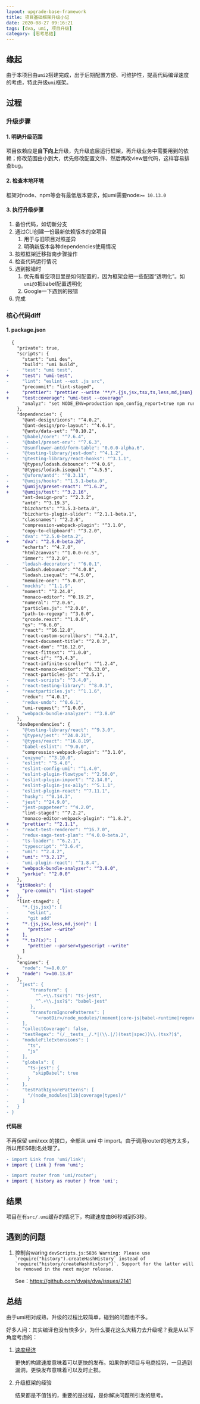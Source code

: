 ```yaml
---
layout: upgrade-base-framework
title: 项目基础框架升级小记
date: 2020-08-27 09:16:21
tags: [dva, umi, 项目升级]
category: [思考总结]
---
```


## 缘起

由于本项目由`umi2`搭建完成，出于后期配置方便、可维护性，提高代码编译速度的考虑，特此升级`umi`框架。

## 过程

### 升级步骤

#### 1. 明确升级范围

项目依赖应是**自下向上**升级，先升级底层运行框架，再升级业务中需要用到的依赖；修改范围由小到大，优先修改配置文件、然后再改view层代码，这样容易排查bug。

#### 2. 检查本地环境

框架对node、npm等会有最低版本要求，如umi需要node`>= 10.13.0`

#### 3. 执行升级步骤

1. 备份代码，如切新分支
2. 通过CLI创建一份最新依赖版本的空项目
   1. 用于与旧项目对照差异
   2. 明确新版本各种dependencies使用情况
3. 按照框架迁移指南步骤操作
4. 检查代码运行情况
5. 遇到报错时
   1. 优先看看空项目里是如何配置的，因为框架会把一些配置“透明化”。如`umi@3`把babel配置透明化
   2. Google一下遇到的报错
6. 完成

### 核心代码diff

#### 1. package.json

```diff
  {
    "private": true,
    "scripts": {
      "start": "umi dev",
      "build": "umi build",
-     "test": "umi test",
+     "test": "umi-test",
-     "lint": "eslint --ext .js src",
      "precommit": "lint-staged",
+     "prettier": "prettier --write '**/*.{js,jsx,tsx,ts,less,md,json}'",
+     "test:coverage": "umi-test --coverage"
      "analyz": "set NODE_ENV=production npm_config_report=true npm run start"
    },
    "dependencies": {
      "@ant-design/icons": "^4.0.2",
      "@ant-design/pro-layout": "^4.6.1",
      "@antv/data-set": "^0.10.2",
-     "@babel/core": "^7.6.4",
-     "@babel/preset-env": "^7.6.3",
-     "@sunflower-antd/form-table": "0.0.0-alpha.6",
-     "@testing-library/jest-dom": "^4.1.2",
-     "@testing-library/react-hooks": "^3.1.1",
      "@types/lodash.debounce": "^4.0.6",
      "@types/lodash.isequal": "^4.5.5",
-     "@uform/antd": "^0.3.11",
-     "@umijs/hooks": "^1.5.1-beta.0",
+     "@umijs/preset-react": "^1.6.2",
+     "@umijs/test": "^3.2.16",
      "ant-design-pro": "^2.3.2",
      "antd": "^3.19.3",
      "bizcharts": "^3.5.3-beta.0",
      "bizcharts-plugin-slider": "^2.1.1-beta.1",
      "classnames": "^2.2.6",
      "compression-webpack-plugin": "^3.1.0",
      "copy-to-clipboard": "^3.2.0",
-     "dva": "^2.5.0-beta.2",
+     "dva": "^2.6.0-beta.20",
      "echarts": "^4.7.0",
      "html2canvas": "^1.0.0-rc.5",
      "immer": "^3.2.0",
-     "lodash-decorators": "^6.0.1",
      "lodash.debounce": "^4.0.8",
      "lodash.isequal": "^4.5.0",
      "memoize-one": "^5.0.0",
-     "mockhs": "^1.1.9",
      "moment": "^2.24.0",
      "monaco-editor": "^0.19.2",
      "numeral": "^2.0.6",
      "particles.js": "^2.0.0",
      "path-to-regexp": "^3.0.0",
      "qrcode.react": "^1.0.0",
      "qs": "^6.6.0",
      "react": "^16.12.0",
      "react-custom-scrollbars": "^4.2.1",
      "react-document-title": "^2.0.3",
      "react-dom": "^16.12.0",
      "react-fittext": "^1.0.0",
      "react-if": "^3.4.3",
      "react-infinite-scroller": "^1.2.4",
      "react-monaco-editor": "^0.33.0",
      "react-particles-js": "^2.5.1",
-     "react-scripts": "^3.4.0",
-     "react-testing-library": "^8.0.1",
-     "reactparticles.js": "^1.1.6",
      "redux": "^4.0.1",
-     "redux-undo": "^0.6.1",
      "umi-request": "^1.0.0",
-     "webpack-bundle-analyzer": "^3.8.0"
    },
    "devDependencies": {
-     "@testing-library/react": "^9.3.0",
-     "@types/jest": "^24.0.21",
-     "@types/react": "^16.8.19",
-     "babel-eslint": "^9.0.0",
      "compression-webpack-plugin": "^3.1.0",
-     "enzyme": "^3.10.0",
-     "eslint": "^5.4.0",
-     "eslint-config-umi": "^1.4.0",
-     "eslint-plugin-flowtype": "^2.50.0",
-     "eslint-plugin-import": "^2.14.0",
-     "eslint-plugin-jsx-a11y": "^5.1.1",
-     "eslint-plugin-react": "^7.11.1",
-     "husky": "^0.14.3",
-     "jest": "^24.9.0",
-     "jest-puppeteer": "^4.2.0",
      "lint-staged": "^7.2.2",
      "monaco-editor-webpack-plugin": "^1.8.2",
+     "prettier": "^2.1.1",
-     "react-test-renderer": "^16.7.0",
-     "redux-saga-test-plan": "^4.0.0-beta.2",
-     "ts-loader": "^6.2.1",
-     "typescript": "^3.6.4",
-     "umi": "^2.4.2",
+     "umi": "^3.2.17",
-     "umi-plugin-react": "^1.8.4",
+     "webpack-bundle-analyzer": "^3.8.0",
+     "yorkie": "^2.0.0"  
    },
+   "gitHooks": {
+     "pre-commit": "lint-staged"
+   },
    "lint-staged": {
-     "*.{js,jsx}": [
-       "eslint",
-       "git add"
+     "*.{js,jsx,less,md,json}": [
+       "prettier --write"
+     ],
+     "*.ts?(x)": [
+       "prettier --parser=typescript --write"
      ]
    },
    "engines": {
-     "node": ">=8.0.0"
+     "node": ">=10.13.0"
    },
-    "jest": {
-        "transform": {
-          "^.+\\.tsx?$": "ts-jest",
-          "^.+\\.jsx?$": "babel-jest"
-        },
-        "transformIgnorePatterns": [
-          "<rootDir>/node_modules/(moment|core-js|babel-runtime|regenerator-runtime|lodash)/"
-     ],
-     "collectCoverage": false,
-     "testRegex": "(/__tests__/.*|(\\.|/)(test|spec))\\.(tsx?)$",
-     "moduleFileExtensions": [
-       "ts",
-       "js"
-     ],
-     "globals": {
-       "ts-jest": {
-         "skipBabel": true
-       }
-     },
-     "testPathIgnorePatterns": [
-       "/(node_modules|lib|coverage|types)/"
-     ]
-   }
- }

```
#### 代码层
不再保留 umi/xxx 的接口，全部从 umi 中 import。由于调用router的地方太多，所以用ES6别名处理了。
```diff
- import Link from 'umi/link';
+ import { Link } from 'umi';

- import router from 'umi/router';
+ import { history as router } from 'umi';
```

## 结果

项目在有`src/.umi`缓存的情况下，构建速度由86秒减到53秒。

## 遇到的问题

1. 控制台waring ``devScripts.js:5836 Warning: Please use `require("history").createHashHistory` instead of `require("history/createHashHistory")`. Support for the latter will be removed in the next major release.`` 

   See：https://github.com/dvajs/dva/issues/2141

## 总结

由于umi相对成熟，升级的过程比较简单，碰到的问题也不多。

好多人问：其实编译也没有快多少，为什么要花这么大精力去升级呢？我是从以下角度考虑的：

1. [速度经济](https://baike.baidu.com/item/%E9%80%9F%E5%BA%A6%E7%BB%8F%E6%B5%8E)

   更快的构建速度意味着可以更快的发布。如果你的项目与电商挂钩，一旦遇到漏洞，更快发布意味着可以及时止损。

2. 升级框架的经验

   结果都是不值钱的，重要的是过程，是你解决问题所引发的思考。
